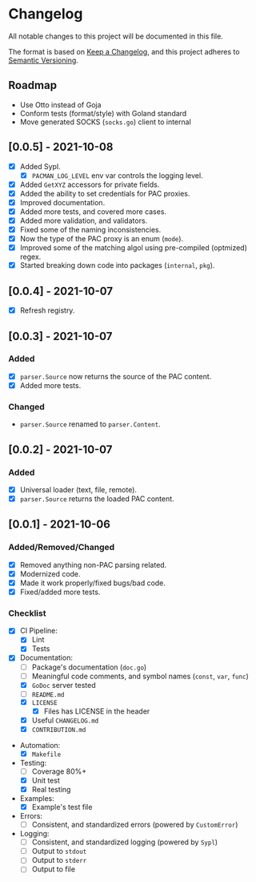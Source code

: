 # Changelog

All notable changes to this project will be documented in this file.

The format is based on [Keep a Changelog](https://keepachangelog.com/en/1.0.0/),
and this project adheres to [Semantic Versioning](https://semver.org/spec/v2.0.0.html).

## Roadmap

- Use Otto instead of Goja
- Conform tests (format/style) with Goland standard
- Move generated SOCKS (`socks.go`) client to internal

## [0.0.5] - 2021-10-08

- [x] Added Sypl.
  - [x] `PACMAN_LOG_LEVEL` env var controls the logging level.
- [x] Added `GetXYZ` accessors for private fields.
- [x] Added the ability to set credentials for PAC proxies.
- [x] Improved documentation.
- [x] Added more tests, and covered more cases.
- [x] Added more validation, and validators.
- [x] Fixed some of the naming inconsistencies.
- [x] Now the type of the PAC proxy is an enum (`mode`).
- [x] Improved some of the matching algol using pre-compiled (optmized) regex.
- [x] Started breaking down code into packages (`internal`, `pkg`).

## [0.0.4] - 2021-10-07

- [x] Refresh registry.

## [0.0.3] - 2021-10-07

### Added

- [x] `parser.Source` now returns the source of the PAC content.
- [x] Added more tests.

### Changed

- `parser.Source` renamed to `parser.Content`.

## [0.0.2] - 2021-10-07

### Added

- [x] Universal loader (text, file, remote).
- [x] `parser.Source` returns the loaded PAC content.

## [0.0.1] - 2021-10-06

### Added/Removed/Changed

- [x] Removed anything non-PAC parsing related.
- [x] Modernized code.
- [x] Made it work properly/fixed bugs/bad code.
- [x] Fixed/added more tests.

### Checklist

- [x] CI Pipeline:
  - [x] Lint
  - [x] Tests
- [x] Documentation:
  - [ ] Package's documentation (`doc.go`)
  - [ ] Meaningful code comments, and symbol names (`const`, `var`, `func`)
  - [x] `GoDoc` server tested
  - [ ] `README.md`
  - [x] `LICENSE`
    - [x] Files has LICENSE in the header
  - [x] Useful `CHANGELOG.md`
  - [x] `CONTRIBUTION.md`
- Automation:
  - [x] `Makefile`
- Testing:
  - [ ] Coverage 80%+
  - [x] Unit test
  - [x] Real testing
- Examples:
  - [x] Example's test file
- Errors:
  - [ ] Consistent, and standardized errors (powered by `CustomError`)
- Logging:
  - [ ] Consistent, and standardized logging (powered by `Sypl`)
  - [ ] Output to `stdout`
  - [ ] Output to `stderr`
  - [ ] Output to file
